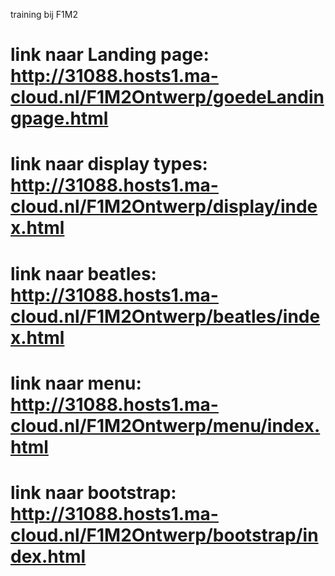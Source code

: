 training bij F1M2

# link naar Landing page: http://31088.hosts1.ma-cloud.nl/F1M2Ontwerp/goedeLandingpage.html
# link naar display types: http://31088.hosts1.ma-cloud.nl/F1M2Ontwerp/display/index.html
# link naar beatles: http://31088.hosts1.ma-cloud.nl/F1M2Ontwerp/beatles/index.html
# link naar menu: http://31088.hosts1.ma-cloud.nl/F1M2Ontwerp/menu/index.html
# link naar bootstrap: http://31088.hosts1.ma-cloud.nl/F1M2Ontwerp/bootstrap/index.html